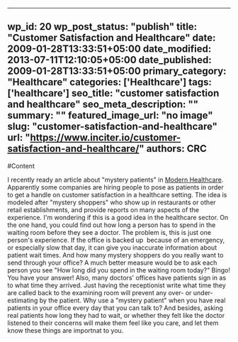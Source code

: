 
---
wp_id: 20
wp_post_status: "publish" 
title: "Customer Satisfaction and Healthcare"
date: 2009-01-28T13:33:51+05:00
date_modified: 2013-07-11T12:10:05+05:00
date_published: 2009-01-28T13:33:51+05:00
primary_category: "Healthcare"
categories: ['Healthcare'] 
tags: ['healthcare']
seo_title: "customer satisfaction and healthcare"
seo_meta_description: ""
summary: ""
featured_image_url: "no image"
slug: "customer-satisfaction-and-healthcare"
url: "https://www.inciter.io/customer-satisfaction-and-healthcare/"
authors: CRC
---

#Content

I recently ready an article about "mystery patients" in [Modern Healthcare](http://http://modernhealthcare.com/apps/pbcs.dll/article?AID=/20080804/SUB/999042370&amp;nocache=1). Apparently some companies are hiring people to pose as patients in order to get a handle on customer satisfaction in a healthcare setting. The idea is modeled after "mystery shoppers" who show up in restaurants or other retail establishments, and provide reports on many aspects of the experience.
I'm wondering if this is a good idea in the healthcare sector. On the one hand, you could find out how long a person has to spend in the waiting room before they see a doctor. The problem is, this is just one person's experience. If the office is backed up &nbsp;because of an emergency, or especially slow that day, it can give you inaccurate information about patient wait times. And how many mystery shoppers do you really want to send through your office? A much better measure would be to ask each person you see "How long did you spend in the waiting room today?" Bingo! You have your answer! Also, many doctors' offices have patients sign in as to what time they arrived. Just having the receptionist write what time they are called back to the examining room will prevent any over- or under-estimating by the patient. Why use a "mystery patient" when you have real patients in your office every day that you can talk to? And besides, asking real patients how long they had to wait, or whether they felt like the doctor listened to their concerns will make them feel like you care, and let them know these things are importnat to you.

